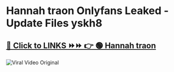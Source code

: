 
 # Hannah traon Onlyfans Leaked - Update Files yskh8

## <h2><a href="https://clipsfans.com/Hannah_traon&ref=git">🔗 Click to LINKS ⏩⏩ 👉 🟢 Hannah traon </a></h2>

<a href="https://clipsfans.com/Hannah_traon&ref=git" rel="nofollow" data-target="animated-image.originalLink"><img src="https://i.ibb.co.com/xMMVF88/686577567.gif" alt="Viral Video Original" style="max-width: 100%; display: inline-block;" data-target="animated-image.originalImage"></a>

